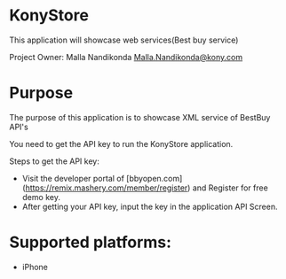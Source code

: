 KonyStore
=========

This application will showcase web services(Best buy service)

Project Owner: Malla Nandikonda <Malla.Nandikonda@kony.com>

# Purpose
The purpose of this application is to showcase XML service of BestBuy API's 

You need to get the API key to run the KonyStore application.

Steps to get the API key:

- Visit the developer portal of [bbyopen.com] (https://remix.mashery.com/member/register) and Register for free demo key. 
- After getting your API key, input the key in the application API Screen.
 
# Supported platforms:
 * iPhone
